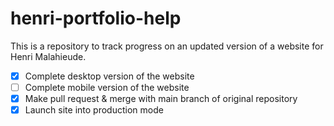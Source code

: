 # henri-portfolio-help
This is a repository to track progress on an updated version of a website for Henri Malahieude.

- [x] Complete desktop version of the website
- [ ] Complete mobile version of the website
- [x] Make pull request & merge with main branch of original repository
- [x] Launch site into production mode
